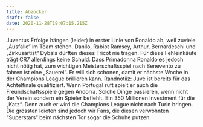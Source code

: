 ```yaml
---
title: Abzocker
draft: false
date: 2020-11-28T19:07:15.215Z
---
```

Juventus Erfolge hängen (leider) in erster Linie von Ronaldo ab, weil zuviele „Ausfälle“ im Team stehen. Danilo, Rabiot Ramsey, Arthur, Bernardeschi und „Zirkusartist“ Dybala dürften dieses Tricot nie tragen. Für diese Fehleinkäufe trägt CR7 allerdings keine Schuld. Dass Primadonna Ronaldo es jedoch nicht nötig hat, zum wichtigen Meisterschaftsspiel nach Benevento zu fahren ist eine „Sauerei“. Er will sich schonen, damit er nächste Woche in der Champions League brillieren kann. Randnotiiz: Juve ist bereits für das Achtelfinale qualifiziert. Wenn Portugal ruft spielt er auch die Freundschaftsspiele gegen Andorra. Solche Dinge passieren, wenn nicht der Verein sondern ein Spieler befiehlt. Ein 350 Millionen Investment für die „Katz“. Denn auch er wird die Champions League nicht nach Turin bringen. Die grössten Idioten sind jedoch wir Fans, die diesen verwöhnten “Superstars“ beim nächsten Tor sogar die Schuhe putzen.